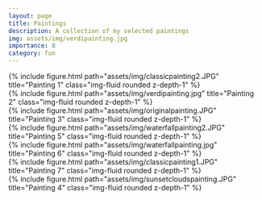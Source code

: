 ```yaml
---
layout: page
title: Paintings
description: A collection of my selected paintings
img: assets/img/verdipainting.jpg
importance: 8
category: fun
---
```


<div class="row">
    <div class="col-sm mt-3 mt-md-0">
        {% include figure.html path="assets/img/classicpainting2.JPG" title="Painting 1" class="img-fluid rounded z-depth-1" %}
    </div>
    <div class="col-sm mt-3 mt-md-0">
        {% include figure.html path="assets/img/verdipainting.jpg" title="Painting 2" class="img-fluid rounded z-depth-1" %}
    </div>
    <div class="col-sm mt-3 mt-md-0">
        {% include figure.html path="assets/img/originalpainting.JPG" title="Painting 3" class="img-fluid rounded z-depth-1" %}
    </div>
</div>

<div class="row">
    <div class="col-sm mt-3 mt-md-0">
        {% include figure.html path="assets/img/waterfallpainting2.JPG" title="Painting 5" class="img-fluid rounded z-depth-1" %}
    </div>
    <div class="col-sm mt-3 mt-md-0">
        {% include figure.html path="assets/img/waterfallpainting.jpg" title="Painting 6" class="img-fluid rounded z-depth-1" %}
    </div>
    <div class="col-sm mt-3 mt-md-0">
        {% include figure.html path="assets/img/classicpainting1.JPG" title="Painting 7" class="img-fluid rounded z-depth-1" %}
    </div>
</div>

<div class="row">
    <div class="col-sm mt-3 mt-md-0">
        {% include figure.html path="assets/img/sunsetcloudspainting.JPG" title="Painting 4" class="img-fluid rounded z-depth-1" %}
    </div>
</div>